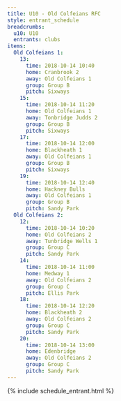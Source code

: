 ```yaml
---
title: U10 - Old Colfeians RFC
style: entrant_schedule
breadcrumbs:
  u10: U10
  entrants: clubs
items:
  Old Colfeians 1:
    13:
      time: 2018-10-14 10:40
      home: Cranbrook 2
      away: Old Colfeians 1
      group: Group B
      pitch: Sixways
    15:
      time: 2018-10-14 11:20
      home: Old Colfeians 1
      away: Tonbridge Judds 2
      group: Group B
      pitch: Sixways
    17:
      time: 2018-10-14 12:00
      home: Blackheath 1
      away: Old Colfeians 1
      group: Group B
      pitch: Sixways
    19:
      time: 2018-10-14 12:40
      home: Hackney Bulls
      away: Old Colfeians 1
      group: Group B
      pitch: Sandy Park
  Old Colfeians 2:
    12:
      time: 2018-10-14 10:20
      home: Old Colfeians 2
      away: Tunbridge Wells 1
      group: Group C
      pitch: Sandy Park
    14:
      time: 2018-10-14 11:00
      home: Medway 1
      away: Old Colfeians 2
      group: Group C
      pitch: Ellis Park
    18:
      time: 2018-10-14 12:20
      home: Blackheath 2
      away: Old Colfeians 2
      group: Group C
      pitch: Sandy Park
    20:
      time: 2018-10-14 13:00
      home: Edenbridge
      away: Old Colfeians 2
      group: Group C
      pitch: Sandy Park
---
```


{% include schedule_entrant.html %}
